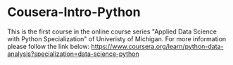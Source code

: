 # Cousera-Intro-Python
This is the first course in the online course series "Applied Data Science with Python Specialization" of Univeristy of Michigan.
For more information please follow the link below:
https://www.coursera.org/learn/python-data-analysis?specialization=data-science-python